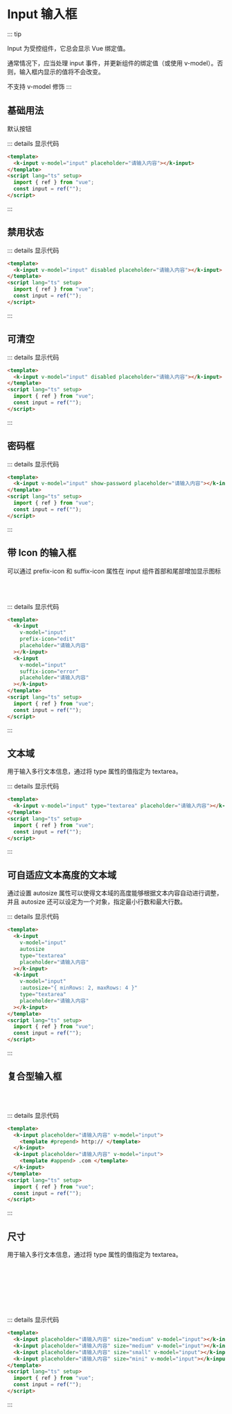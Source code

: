 # Input 输入框

::: tip

Input 为受控组件，它总会显示 Vue 绑定值。

通常情况下，应当处理 input 事件，并更新组件的绑定值（或使用 v-model）。否则，输入框内显示的值将不会改变。

不支持 v-model 修饰
:::

## 基础用法

<div class="example">
    <k-button @click="handleClick">默认按钮</k-button>
</div>


::: details 显示代码

```html
<template>
  <k-input v-model="input" placeholder="请输入内容"></k-input>
</template>
<script lang="ts" setup>
  import { ref } from "vue";
  const input = ref("");
</script>
```

:::

## 禁用状态

<ClientOnly>
<div class="example">
    <div>
        <k-input v-model="input" disabled placeholder="请输入内容"></k-input>
    </div>
</div>
</ClientOnly>

::: details 显示代码

```html
<template>
  <k-input v-model="input" disabled placeholder="请输入内容"></k-input>
</template>
<script lang="ts" setup>
  import { ref } from "vue";
  const input = ref("");
</script>
```

:::

## 可清空

<ClientOnly>
<div class="example">
<demoVue1 />
</div>
</ClientOnly>

::: details 显示代码

```html
<template>
  <k-input v-model="input" disabled placeholder="请输入内容"></k-input>
</template>
<script lang="ts" setup>
  import { ref } from "vue";
  const input = ref("");
</script>
```

:::

## 密码框

<ClientOnly>
<div class="example">
<demoVue2 />
</div>
</ClientOnly>

::: details 显示代码

```html
<template>
  <k-input v-model="input" show-password placeholder="请输入内容"></k-input>
</template>
<script lang="ts" setup>
  import { ref } from "vue";
  const input = ref("");
</script>
```

:::

## 带 Icon 的输入框

可以通过 prefix-icon 和 suffix-icon 属性在 input 组件首部和尾部增加显示图标

<ClientOnly>
<div class="example">
<k-input v-model="input" style="width:202px" prefix-icon="edit" placeholder="请输入内容"></k-input>
<br />
<br />
<k-input v-model="input" style="width:202px" suffix-icon="error" placeholder="请输入内容"></k-input>
</div>
</ClientOnly>

::: details 显示代码

```html
<template>
  <k-input
    v-model="input"
    prefix-icon="edit"
    placeholder="请输入内容"
  ></k-input>
  <k-input
    v-model="input"
    suffix-icon="error"
    placeholder="请输入内容"
  ></k-input>
</template>
<script lang="ts" setup>
  import { ref } from "vue";
  const input = ref("");
</script>
```

:::

## 文本域

用于输入多行文本信息，通过将 type 属性的值指定为 textarea。
<ClientOnly>

<div class="example">
<demoVue3 />
</div>
</ClientOnly>

::: details 显示代码

```html
<template>
  <k-input v-model="input" type="textarea" placeholder="请输入内容"></k-input>
</template>
<script lang="ts" setup>
  import { ref } from "vue";
  const input = ref("");
</script>
```

:::

## 可自适应文本高度的文本域

通过设置 autosize 属性可以使得文本域的高度能够根据文本内容自动进行调整，并且 autosize 还可以设定为一个对象，指定最小行数和最大行数。

<ClientOnly>
<div class="example">
<demoVue4 />
</div>
</ClientOnly>

::: details 显示代码

```html
<template>
  <k-input
    v-model="input"
    autosize
    type="textarea"
    placeholder="请输入内容"
  ></k-input>
  <k-input
    v-model="input"
    :autosize="{ minRows: 2, maxRows: 4 }"
    type="textarea"
    placeholder="请输入内容"
  ></k-input>
</template>
<script lang="ts" setup>
  import { ref } from "vue";
  const input = ref("");
</script>
```

:::

## 复合型输入框

<ClientOnly>
<div class="example">
  <k-input placeholder="请输入内容" v-model="input">
   <template v-slot:prepend>
            http://
    </template>
  </k-input>
  <br />
  <br />
  <k-input placeholder="请输入内容" v-model="input">
   <template #append>
           .com
    </template>
  </k-input>
</div>
</ClientOnly>

::: details 显示代码

```html
<template>
  <k-input placeholder="请输入内容" v-model="input">
    <template #prepend> http:// </template>
  </k-input>
  <k-input placeholder="请输入内容" v-model="input">
    <template #append> .com </template>
  </k-input>
</template>
<script lang="ts" setup>
  import { ref } from "vue";
  const input = ref("");
</script>
```

:::

## 尺寸

用于输入多行文本信息，通过将 type 属性的值指定为 textarea。

<ClientOnly>
<div class="example">
<k-input placeholder="请输入内容" size="medium" v-model="input"></k-input>
<br />
<br />
<k-input placeholder="请输入内容" size="medium" v-model="input"></k-input>
<br />
<br />
<k-input placeholder="请输入内容" size="small" v-model="input"></k-input>
<br />
<br />
<k-input placeholder="请输入内容" size="mini" v-model="input"></k-input>
</div>
</ClientOnly>

::: details 显示代码

```html
<template>
  <k-input placeholder="请输入内容" size="medium" v-model="input"></k-input>
  <k-input placeholder="请输入内容" size="medium" v-model="input"></k-input>
  <k-input placeholder="请输入内容" size="small" v-model="input"></k-input>
  <k-input placeholder="请输入内容" size="mini" v-model="input"></k-input>
</template>
<script lang="ts" setup>
  import { ref } from "vue";
  const input = ref("");
</script>
```

:::

<script setup lang="ts">
  import demoVue1 from './demo/inputdemo1.vue'
  import demoVue2 from './demo/inputdemo2.vue'
  import demoVue3 from './demo/inputdemo3.vue'
  import demoVue4 from './demo/inputdemo4.vue'
</script>
